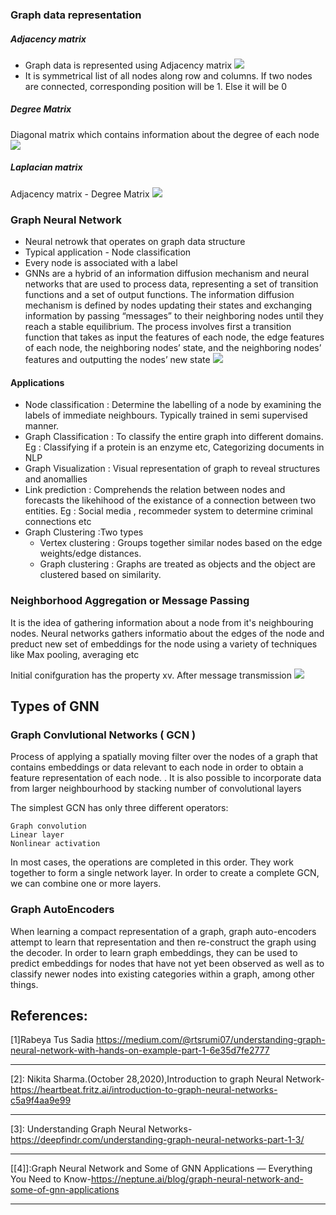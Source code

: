 

### Graph data representation
##### Adjacency matrix
- Graph data is represented using Adjacency matrix
![](https://miro.medium.com/max/700/1*zDBQeCqKrqNvq6TpD2fRkg.png)
- It is symmetrical list of all nodes along row and columns. If two nodes are connected, corresponding position will be 1. Else it will be 0

##### Degree Matrix
Diagonal matrix which contains information about the degree of each node
![](https://miro.medium.com/max/1400/0*q162kpWGY8o4GeL8.png)

##### Laplacian matrix
Adjacency matrix - Degree Matrix
![](https://miro.medium.com/max/1400/1*art_foSYIB5jNuQtBuM3sg.png)

### Graph Neural Network

- Neural netrowk that operates on graph data structure
- Typical application - Node classification
- Every node is associated with a label
- GNNs are a hybrid of an information diffusion mechanism and neural networks that are used to process data, representing a set of transition functions and a set of output functions. The information diffusion mechanism is defined by nodes updating their states and exchanging information by passing “messages” to their neighboring nodes until they reach a stable equilibrium. The process involves first a transition function that takes as input the features of each node, the edge features of each node, the neighboring nodes’ state, and the neighboring nodes’ features and outputting the nodes’ new state
![](https://miro.medium.com/max/1400/1*vWQpYLLL1Y2ZMzy266ARaQ.png)

#### Applications
- Node classification : Determine the labelling of a node by examining the labels of immediate neighbours. Typically trained in semi supervised manner. 
-  Graph Classification : To classify the entire graph into different domains. Eg : Classifying if a protein is an enzyme etc, Categorizing documents in NLP
-   Graph Visualization : Visual representation of graph to reveal structures and anomallies
-   Link prediction : Comprehends the relation between nodes and forecasts the likehihood of the existance of a connection between two entities. Eg : Social media , recommeder system to determine criminal connections etc
-   Graph Clustering :Two types 
	- Vertex clustering : Groups together similar nodes based on the edge weights/edge distances. 
	- Graph clustering : Graphs are treated as objects and the object are clustered based on similarity. 
	
### Neighborhood Aggregation or Message Passing

It is the idea of gathering information about a node from it's neighbouring nodes. Neural networks gathers informatio about the edges of the node and preduct new set of embeddings for the node using a variety of techniques like Max pooling, averaging etc


Initial conifguration has the property xv. After message transmission
![](https://miro.medium.com/max/1400/1*ygiE2F-4kGO1je51gpdAZg.png)


## Types of GNN

### Graph Convlutional Networks ( GCN )

Process of applying a spatially moving filter over the nodes of a graph that contains embeddings or data relevant to each node in order to obtain a feature representation of each node. . It is also possible to incorporate data from larger neighbourhood by stacking number of convolutional layers

The simplest GCN has only three different operators:

    Graph convolution
    Linear layer
    Nonlinear activation

In most cases, the operations are completed in this order. They work together to form a single network layer. In order to create a complete GCN, we can combine one or more layers.


### Graph AutoEncoders

When learning a compact representation of a graph, graph auto-encoders attempt to learn that representation and then re-construct the graph using the decoder. In order to learn graph embeddings, they can be used to predict embeddings for nodes that have not yet been observed as well as to classify newer nodes into existing categories within a graph, among other things.


References:
---
[1]Rabeya Tus Sadia https://medium.com/@rtsrumi07/understanding-graph-neural-network-with-hands-on-example-part-1-6e35d7fe2777


---
[2]: Nikita Sharma.(October 28,2020),Introduction to graph Neural Network-https://heartbeat.fritz.ai/introduction-to-graph-neural-networks-c5a9f4aa9e99

---
[3]: Understanding Graph Neural Networks-https://deepfindr.com/understanding-graph-neural-networks-part-1-3/

---
[[4]]:Graph Neural Network and Some of GNN Applications — Everything You Need to Know-https://neptune.ai/blog/graph-neural-network-and-some-of-gnn-applications

---
[5]: http://snap.stanford.edu/proj/embeddings-www/files/nrltutorial-part2-gnns.pdf


